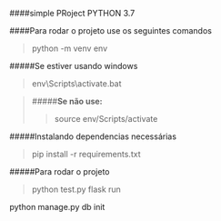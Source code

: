 
####simple PRoject PYTHON 3.7

####Para rodar o projeto use os seguintes comandos

> python -m venv env

#####Se estiver usando windows
> env\Scripts\activate.bat

>#####**Se não use:**
>> source env/Scripts/activate

#####Instalando dependencias necessárias

> pip install -r requirements.txt

#####Para rodar o projeto
> python test.py
> flask run





python manage.py db init
